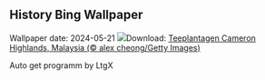 ## History Bing Wallpaper
Wallpaper date: 2024-05-21
![](https://www.bing.com/th?id=OHR.MalaysiaTea_DE-DE8270167574_UHD.jpg&w=1000)Download: [Teeplantagen Cameron Highlands, Malaysia (© alex cheong/Getty Images)](https://www.bing.com/th?id=OHR.MalaysiaTea_DE-DE8270167574_UHD.jpg)

Auto get programm by LtgX

